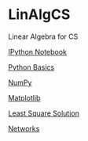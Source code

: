 LinAlgCS
========

Linear Algebra for CS

[IPython Notebook](http://nbviewer.ipython.org/url/raw.github.com/empet/LinAlgCS/master/PythonIPythonN.ipynb)

[Python Basics](http://nbviewer.ipython.org/url/raw.github.com/empet/LinAlgCS/master/Python.ipynb)

[NumPy](http://nbviewer.ipython.org/url/raw.github.com/empet/LinAlgCS/master/NumPy.ipynb)

[Matplotlib](http://nbviewer.ipython.org/url/raw.github.com/empet/LinAlgCS/master/Matplotlib.ipynb)

[Least Square Solution](http://nbviewer.ipython.org/url/raw.github.com/empet/LinAlgCS/master/LeastSqSol.ipynb)

[Networks](http://nbviewer.ipython.org/url/raw.github.com/empet/LinAlgCS/master/Networks.ipynb)
